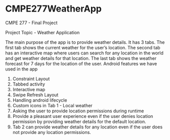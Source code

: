 # CMPE277WeatherApp

CMPE 277 - Final Project

Project Topic - Weather Application

The main purpose of the app is to provide weather details. It has 3 tabs. The first tab shows the current weather for the user’s location. The second tab has an interactive map where users can search for any location in the world and get weather details for that location. The last tab shows the weather forecast for 7 days for the location of the user. Android features we have used in the app
1. Constraint Layout
2. Tabbed activity
3. Interactive map
4. Swipe Refresh Layout
5. Handling android lifecycle
6. Custom icons in Tab 1 - Local weather
7. Asking the user to provide location permissions during runtime
8. Provide a pleasant user experience even if the user denies location permission by providing weather details for the default location.
9. Tab 2 can provide weather details for any location even if the user does not provide any location permissions.

